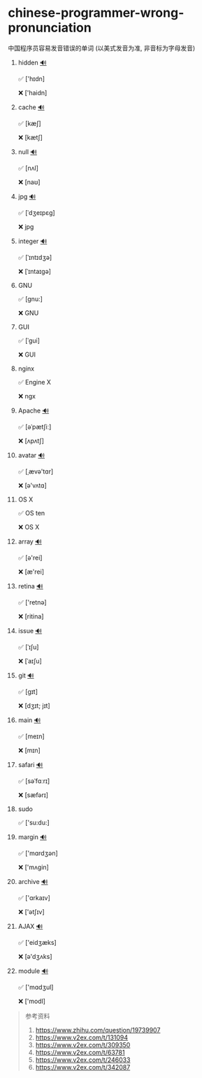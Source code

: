 # chinese-programmer-wrong-pronunciation
中国程序员容易发音错误的单词 (以美式发音为准, 非音标为字母发音)

1. hidden  [🔊](http://dict.youdao.com/dictvoice?audio=hidden&type=2)

   ✅ ['hɪdn]

   ❌ ['haidn]
   
1. cache  [🔊](http://dict.youdao.com/dictvoice?audio=cache&type=2)

   ✅ [kæʃ]
 
   ❌ [kætʃ]

1. null  [🔊](http://dict.youdao.com/dictvoice?audio=null&type=2)

   ✅ [nʌl]
 
   ❌ [naʊ]

1. jpg  [🔊](http://dict.youdao.com/dictvoice?audio=JPEG&type=2)

   ✅ [ˈdʒeɪpɛɡ]
 
   ❌ jpg

1. integer  [🔊](http://dict.youdao.com/dictvoice?audio=integer&type=2)

   ✅ [ˈɪntɪdʒə]
 
   ❌ [ˈɪntaɪgə]

1. GNU

   ✅ [gnu:]
 
   ❌ GNU

1. GUI

   ✅ [ˈɡui]
 
   ❌ GUI

1. nginx

   ✅ Engine X
 
   ❌ ngx

1. Apache  [🔊](http://dict.youdao.com/dictvoice?audio=Apache&type=2)

   ✅ [əˈpætʃiː]
 
   ❌ [ʌpʌtʃ]

1. avatar  [🔊](http://dict.youdao.com/dictvoice?audio=avatar&type=2)

   ✅ [ˌævə'tɑr]
 
   ❌ [ə'vʌtɑ]

1. OS X

   ✅ OS ten
 
   ❌ OS X

1. array  [🔊](http://dict.youdao.com/dictvoice?audio=array&type=2)

    ✅ [ə'rei]
 
    ❌ [æ'rei]

1. retina  [🔊](http://dict.youdao.com/dictvoice?audio=retina&type=2)

    ✅ ['retnə]
 
    ❌ [ritina]

1. issue  [🔊](http://dict.youdao.com/dictvoice?audio=issue&type=2)

    ✅ [ˈɪʃu]
 
    ❌ [ˈaɪʃu]

1. git  [🔊](http://dict.youdao.com/dictvoice?audio=git&type=2)

    ✅ [ɡɪt]
 
    ❌ [dʒɪt; jɪt]

1. main  [🔊](http://dict.youdao.com/dictvoice?audio=main&type=2)

    ✅ [meɪn]
 
    ❌ [mɪn]

1. safari  [🔊](http://dict.youdao.com/dictvoice?audio=safari&type=2)

    ✅ [səˈfɑːrɪ]

    ❌ [sæfərɪ]

1. sudo

    ✅ ['su:du:]

1. margin  [🔊](http://dict.youdao.com/dictvoice?audio=margin&type=2)

    ✅ ['mɑrdʒən]

    ❌ ['mʌgin]

1. archive  [🔊](http://dict.youdao.com/dictvoice?audio=archive&type=2)

    ✅ ['ɑrkaɪv]

    ❌ ['ətʃɪv]

1. AJAX  [🔊](http://dict.youdao.com/dictvoice?audio=AJAX&type=2)

    ✅ ['eidʒæks]

    ❌ [ə'dʒʌks]
    
1. module  [🔊](http://dict.youdao.com/dictvoice?audio=module&type=2)

    ✅ ['mɑdʒul]

    ❌ ['modl]


> 参考资料
>
> 1. https://www.zhihu.com/question/19739907
> 2. https://www.v2ex.com/t/131094
> 3. https://www.v2ex.com/t/309350
> 4. https://www.v2ex.com/t/63781
> 5. https://www.v2ex.com/t/246033
> 6. https://www.v2ex.com/t/342087
